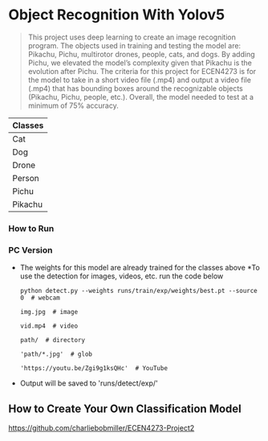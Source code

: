 
# Object Recognition With Yolov5
>This project uses deep learning to create an image recognition program. The objects used in training and testing the model are: Pikachu, Pichu, multirotor drones, people, cats, and dogs. 
>By adding Pichu, we elevated the model’s complexity given that Pikachu is the evolution after Pichu. 
The criteria for this project for ECEN4273 is for the model to take in a short video file (.mp4) and output a video file (.mp4) that has bounding boxes around the recognizable objects (Pikachu, Pichu, people, etc.). Overall, the model needed to test at a minimum of 75% accuracy.


|Classes  |
| --------|
| Cat     |
| Dog     |
| Drone   |
| Person  |
| Pichu   |
| Pikachu |

### How to Run 

  
### PC Version

* The weights for this model are already trained for the classes above
*To use the detection for images, videos, etc. run the code below


  ```
  python detect.py --weights runs/train/exp/weights/best.pt --source 0  # webcam
                                                                     img.jpg  # image
                                                                     vid.mp4  # video
                                                                     path/  # directory
                                                                     'path/*.jpg'  # glob
                                                                     'https://youtu.be/Zgi9g1ksQHc'  # YouTube
  ```              
                
* Output will be saved to 'runs/detect/exp/'


## How to Create Your Own Classification Model



https://github.com/charliebobmiller/ECEN4273-Project2